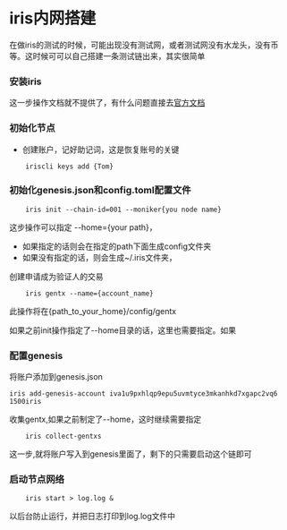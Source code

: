 # iris内网搭建

在做iris的测试的时候，可能出现没有测试网，或者测试网没有水龙头，没有币等。这时候可可以自己搭建一条测试链出来，其实很简单

### 安装iris
这一步操作文档就不提供了，有什么问题直接去[官方文档](https://github.com/irisnet/irishub/blob/master/docs/get-started/Install-the-Software.md)

### 初始化节点
- 创建账户，记好助记词，这是恢复账号的关键
```
    iriscli keys add {Tom}
```


### 初始化genesis.json和config.toml配置文件
```
    iris init --chain-id=001 --moniker{you node name}
```
这步操作可以指定 --home={your path}，
- 如果指定的话则会在指定的path下面生成config文件夹
- 如果没有指定的话，则会生成~/.iris文件夹，

创建申请成为验证人的交易
```
    iris gentx --name={account_name} 
```
此操作将在{path_to_your_home}/config/gentx

如果之前init操作指定了--home目录的话，这里也需要指定。如果

### 配置genesis
将账户添加到genesis.json
```
iris add-genesis-account iva1u9pxhlqp9epu5uvmtyce3mkanhkd7xgapc2vq6 1500iris
```

收集gentx,如果之前制定了--home，这时继续需要指定
```
    iris collect-gentxs 
```
这一步,就将账户写入到genesis里面了，剩下的只需要启动这个链即可

### 启动节点网络
```
    iris start > log.log &
```
以后台防止运行，并把日志打印到log.log文件中

